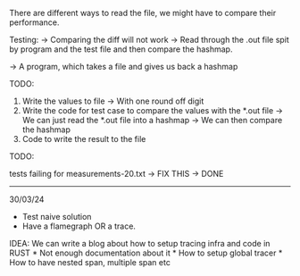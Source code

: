 There are different ways to read the file, we might have to compare their performance.

Testing:
-> Comparing the diff will not work
-> Read through the .out file spit by program and the test file and then compare 
   the hashmap.

-> A program, which takes a file and gives us back a hashmap

TODO:
1. Write the values to file -> With one round off digit
2. Write the code for test case to compare the values with the *.out file
    -> We can just read the *.out file into a hashmap
    -> We can then compare the hashmap
3. Code to write the result to the file


TODO:

tests failing for measurements-20.txt -> FIX THIS -> DONE

----------------------------

30/03/24

* Test naive solution
* Have a flamegraph OR a trace.

IDEA: We can write a blog about how to setup tracing infra and code in RUST
    * Not enough documentation about it
    * How to setup global tracer
    * How to have nested span, multiple span etc


